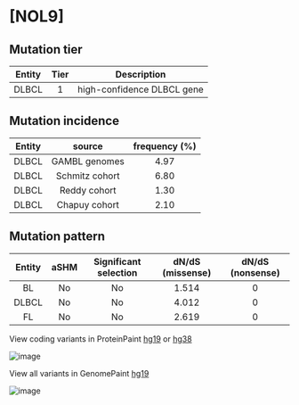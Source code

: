 # [NOL9]

## Mutation tier

|Entity|Tier|Description               |
|:------:|:----:|--------------------------|
|DLBCL |1   |high-confidence DLBCL gene|
## Mutation incidence

|Entity|source        |frequency (%)|
|:------:|:--------------:|:-------------:|
|DLBCL |GAMBL genomes |4.97         |
|DLBCL |Schmitz cohort|6.80         |
|DLBCL |Reddy cohort  |1.30         |
|DLBCL |Chapuy cohort |2.10         |

## Mutation pattern

|Entity|aSHM|Significant selection|dN/dS (missense)|dN/dS (nonsense)|
|:------:|:----:|:---------------------:|:----------------:|:----------------:|
|BL    |No  |No                   |1.514           |0               |
|DLBCL |No  |No                   |4.012           |0               |
|FL    |No  |No                   |2.619           |0               |



View coding variants in ProteinPaint [hg19](https://www.bcgsc.ca/downloads/morinlab/GAMBL/test/genes/NOL9_protein.html)  or [hg38](https://www.bcgsc.ca/downloads/morinlab/GAMBL/test/genes/NOL9_protein_hg38.html)

![image](../../images/proteinpaint/NOL9_NM_024654.svg)

View all variants in GenomePaint [hg19](https://www.bcgsc.ca/downloads/morinlab/GAMBL/test/genes/NOL9.html)

![image](../../images/proteinpaint/NOL9.svg)
